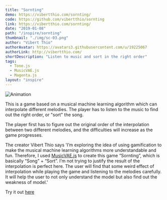 ```yaml
---
title: "Sornting"
demo: https://vibertthio.com/sornting/
code: https://github.com/vibertthio/sornting
link: https://vibertthio.com/sornting/
date: "2019-01-08"
path: "/inspire/sornting"
thumbnail: "./img/sc-03.png"
author: "Vibert Thio"
authorAvatar: https://avatars3.githubusercontent.com/u/19225067
authorLink: http://vibertthio.com/
shortDescription: "Listen to music and sort in the right order"
tags:
  - Tone.js
  - MusicVAE.js
  - Magenta.js
layout: "inspire"
---
```


![Animation](./img/sornting.gif)

This is a game based on a musical machine learning algorithm which can interpolate different melodies.
The player has to listen to the music to find out the right order, or "sort" the song.

The player first has to figure out the original order of the interpolation between two different melodies, and the difficulties will increase as the game progresses.

The creator Vibert Thio says 'I’m exploring the idea of using gamification to make the musical machine learning algorithms more understandable and fun. Therefore, I used [MusicVAE.js](https://magenta.tensorflow.org/music-vae) to create this game “Sornting”, which is basically “Song” + “Sort”.
I’m not trying to justify the result of the interpolation is perfect here. The user will find that some weird effect of interpolation while playing the game and listening to the melodies carefully. It will help the user to not only understand the model but also find out the weakness of model.'


Try it out [here](https://vibertthio.com/sornting/)